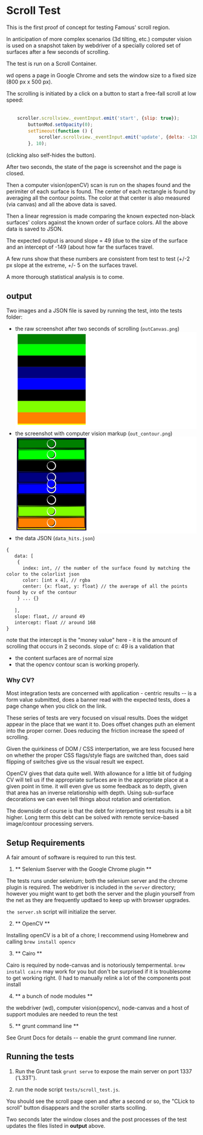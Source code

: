# Scroll Test

This is the first proof of concept for testing Famous' scroll region.

In anticipation of  more complex scenarios (3d tilting, etc.) computer vision is used on a snapshot
taken by webdriver of a specially colored set of surfaces after a few seconds of scrolling.

The test is run on a Scroll Container.

wd opens a page in Google Chrome and sets the window size to a fixed size (800 px x 500 px).

The scrolling is initiated by a click on a button to start a free-fall scroll at low speed:

``` javascript

    scroller.scrollview._eventInput.emit('start', {slip: true});
        buttonMod.setOpacity(0);
        setTimeout(function () {
            scroller.scrollview._eventInput.emit('update', {delta: -120, position: -120, velocity: -0.1, slip: true});
        }, 10);
```

(clicking also self-hides the button).

After two seconds, the state of the page is screenshot and the page is closed.

Then a computer vision(openCV) scan is run on the shapes found and the perimiter of each surface is found.
The center of each rectangle is found by averaging all the contour points.
The color at that center is also measured (via canvas) and all the above data is saved.

Then a linear regression is made comparing the known expected non-black surfaces' colors against the known order of
surface colors. All the above data is saved to JSON.

The expected output is around slope = 49 (due to the size of the surface and an intercept of -149 (about how far the
surfaces travel.

A few runs show that these numbers are consistent from test to test
(+/-2 px slope at the extreme, +/- 5 on the surfaces travel.

A more thorough statistical analysis is to come.

## output

Two images and a JSON file is saved by running the test, into the tests folder:

* the raw screenshot after two seconds of scrolling (`outCanvas.png`)
  ![before the contours are traced](tests/outCanvas.png)
* the screenshot with computer vision markup (`out_contour.png`)
  ![before the contours are traced](tests/out_contour.png)
* the data JSON (`data_hits.json`)

```
{
   data: [
    {
      index: int, // the number of the surface found by matching the color to the colorlist json
      color: [int x 4], // rgba
      center: {x: float, y: float} // the average of all the points found by cv of the contour
    } ... {}

   ],
   slope: float, // around 49
   intercept: float // around 168
}
```
note that the intercept is the "money value" here - it is the amount of scrolling that
occurs in 2 seconds. slope of c: 49 is a validation that

* the content surfaces are of normal size
* that the opencv contour scan is working properly.

### Why CV?

Most integration tests are concerned with application - centric results -- is a form value submitted, does a 
banner read with the expected tests, does a page change when you click on the link. 

These series of tests are very focused on visual results. Does the widget appear in the place that we want it to. 
Does offset changes puth an element into the proper corner. Does reducing the friction increase the speed of scrolling. 

Given the quirkiness of DOM / CSS interpertation, we are less focused here on whether the proper CSS flags/style flags
are switched than, does said flipping of switches give us the visual result we expect. 

OpenCV gives that data quite well. With allowance for a little bit of fudging CV will tell us if the appropriate surfaces
are in the appropriate place at a given point in time. it will even give us some feedback as to depth, given that area has an inverse relationship with depth. Using sub-surface decorations we can even tell things about rotation and orientation. 

The downside of course is that the debt for interperting test results is a bit higher. Long term this debt can be solved with remote service-based image/contour processing servers. 

## Setup Requirements

A fair amount of software is required to run this test.

1. ** Selenium Sserver with the Google Chrome plugin **

The tests runs under selenium; both the selenium server and the chrome plugin is required.
The webdriver is included in the `server` directory; however you might want to get both the server and the plugin
yourself from the net as they are frequently updtaed to keep up with browser upgrades.

`the server.sh` script will initialize the server.

2. ** OpenCV **

Installing openCV is a bit of a chore; I reccommend using Homebrew and calling `brew install opencv`

3. ** Cairo **

Cairo is required by node-canvas and is notoriously tempermental. `brew install cairo` may work for you but don't
be surprised if it is troublesome to get working right. (I had to manually relink a lot of the components post install

4. ** a bunch of node modules **

the webdriver (wd), computer vision(opencv), node-canvas and a host of support modules are needed to reun the test

5. ** grunt command line **

See Grunt Docs for details -- enable the grunt command line runner.

## Running the tests

1. Run the Grunt task `grunt serve` to expose the main server on port 1337 ('L33T').

2. run the node script `tests/scroll_test.js`.

You should see the scroll page open and after a second or so, the "CLick to scroll" button disappears and the scroller
starts scolling.

Two seconds later the window closes and the post processes of the test updates the files listed in **output** above.

